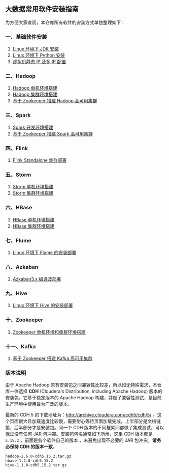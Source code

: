 ## 大数据常用软件安装指南

为方便大家查阅，本仓库所有软件的安装方式单独整理如下：

### 一、基础软件安装

1. [Linux 环境下 JDK 安装](https://github.com/heibaiying/BigData-Notes/blob/master/notes/installation/Linux下JDK安装.md)
2. [Linux 环境下 Python 安装](https://github.com/heibaiying/BigData-Notes/blob/master/notes/installation/Linux下Python安装.md)
3. [虚拟机静态 IP 及多 IP 配置](https://github.com/heibaiying/BigData-Notes/blob/master/notes/installation/虚拟机静态IP及多IP配置.md)

### 二、Hadoop

1. [Hadoop 单机环境搭建](https://github.com/heibaiying/BigData-Notes/blob/master/notes/installation/Hadoop单机环境搭建.md)
2. [Hadoop 集群环境搭建](https://github.com/heibaiying/BigData-Notes/blob/master/notes/installation/Hadoop集群环境搭建.md)
3. [基于 Zookeeper 搭建 Hadoop 高可用集群](https://github.com/heibaiying/BigData-Notes/blob/master/notes/installation/基于Zookeeper搭建Hadoop高可用集群.md)

### 三、Spark

1. [Spark 开发环境搭建](https://github.com/heibaiying/BigData-Notes/blob/master/notes/installation/Spark开发环境搭建.md)
2. [基于 Zookeeper 搭建 Spark 高可用集群](https://github.com/heibaiying/BigData-Notes/blob/master/notes/installation/Spark集群环境搭建.md)

### 四、Flink 

1. [Flink Standalone 集群部署](https://github.com/heibaiying/BigData-Notes/blob/master/notes/installation/Flink_Standalone_Cluster.md)

### 五、Storm

1. [Storm 单机环境搭建](https://github.com/heibaiying/BigData-Notes/blob/master/notes/installation/Storm单机环境搭建.md)
2. [Storm 集群环境搭建](https://github.com/heibaiying/BigData-Notes/blob/master/notes/installation/Storm集群环境搭建.md)

### 六、HBase

1. [HBase 单机环境搭建](https://github.com/heibaiying/BigData-Notes/blob/master/notes/installation/HBase单机环境搭建.md)
2. [HBase 集群环境搭建](https://github.com/heibaiying/BigData-Notes/blob/master/notes/installation/HBase集群环境搭建.md)

### 七、Flume

1. [Linux 环境下 Flume 的安装部署](https://github.com/heibaiying/BigData-Notes/blob/master/notes/installation/Linux下Flume的安装.md)

### 八、Azkaban

1. [Azkaban3.x 编译及部署](https://github.com/heibaiying/BigData-Notes/blob/master/notes/installation/Azkaban_3.x_编译及部署.md)

### 九、Hive

1. [Linux 环境下 Hive 的安装部署](https://github.com/heibaiying/BigData-Notes/blob/master/notes/installation/Linux环境下Hive的安装部署.md)

### 十、Zookeeper

1. [Zookeeper 单机环境和集群环境搭建](https://github.com/heibaiying/BigData-Notes/blob/master/notes/installation/Zookeeper单机环境和集群环境搭建.md) 

### 十一、Kafka

1. [基于 Zookeeper 搭建 Kafka 高可用集群](https://github.com/heibaiying/BigData-Notes/blob/master/notes/installation/基于Zookeeper搭建Kafka高可用集群.md)


### 版本说明

由于 Apache Hadoop 原有安装包之间兼容性比较差，所以如无特殊需求，本仓库一律选择 **CDH** (Cloudera's Distribution, including Apache Hadoop) 版本的安装包。它基于稳定版本的 Apache Hadoop 构建，并做了兼容性测试，是目前生产环境中使用最为广泛的版本。

最新的 CDH 5 的下载地址为：http://archive.cloudera.com/cdh5/cdh/5/  。这个页面很大且加载速度比较慢，需要耐心等待页面加载完成。上半部分是文档链接，后半部分才是安装包。同一个 CDH 版本的不同框架间都做了集成测试，可以保证没有任何 JAR 包冲突。安装包包名通常如下所示，这里 CDH 版本都是 `5.15.2`  ，前面是各个软件自己的版本 ，未避免出现不必要的 JAR 包冲突，**请务必保持 CDH 的版本一致**。

```hsell
hadoop-2.6.0-cdh5.15.2.tar.gz 
hbase-1.2.0-cdh5.15.2
hive-1.1.0-cdh5.15.2.tar.gz
```
